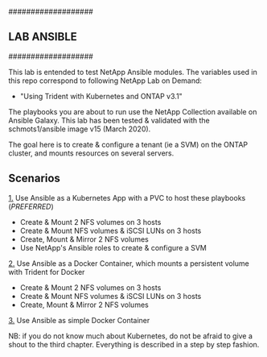 ###################
## LAB ANSIBLE
###################

This lab is entended to test NetApp Ansible modules.
The variables used in this repo correspond to following NetApp Lab on Demand:
   - "Using Trident with Kubernetes and ONTAP v3.1"

The playbooks you are about to run use the NetApp Collection available on Ansible Galaxy.
This lab has been tested & validated with the schmots1/ansible image v15 (March 2020).

The goal here is to create & configure a tenant (ie a SVM) on the ONTAP cluster, and mounts resources on several servers.

Scenarios
---------  
[1.](LabAnsibleKubernetesWithTrident) Use Ansible as a Kubernetes App with a PVC to host these playbooks (*PREFERRED*)
   - Create & Mount 2 NFS volumes on 3 hosts
   - Create & Mount NFS volumes & iSCSI LUNs on 3 hosts
   - Create, Mount & Mirror 2 NFS volumes 
   - Use NetApp's Ansible roles to create & configure a SVM  

[2.](LabAnsibleDockerPlugin) Use Ansible as a Docker Container, which mounts a persistent volume with Trident for Docker
   - Create & Mount 2 NFS volumes on 3 hosts
   - Create & Mount NFS volumes & iSCSI LUNs on 3 hosts
   - Create, Mount & Mirror 2 NFS volumes  

[3.](LabAnsibleDockerSimple) Use Ansible as simple Docker Container  

NB: if you do not know much about Kubernetes, do not be afraid to give a shout to the third chapter.
Everything is described in a step by step fashion.